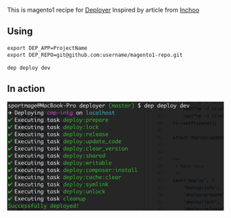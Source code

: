 
This is magento1 recipe for [Deployer](https://github.com/deployphp/deployer)
Inspired by article from [Inchoo](https://inchoo.net/magento-2/magento-deployment-deployer/)

## Using
```
export DEP_APP=ProjectName
export DEP_REPO=git@github.com:username/magento1-repo.git
```

```
dep deploy dev
```
## In action
![Deploy process demo](deploy-process.png)
